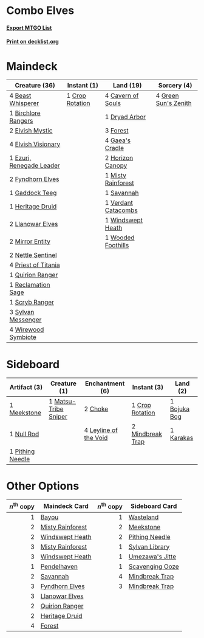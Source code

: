 # Combo Elves

#### [Export MTGO List](../collection/Combo%20Elves/Combo%20Elves.txt)
#### [Print on decklist.org](http://decklist.org/?deckmain=4%09Beast%20Whisperer%0A1%09Birchlore%20Rangers%0A4%09Cavern%20of%20Souls%0A1%09Crop%20Rotation%0A1%09Dryad%20Arbor%0A2%09Elvish%20Mystic%0A4%09Elvish%20Visionary%0A1%09Ezuri,%20Renegade%20Leader%0A3%09Forest%0A2%09Fyndhorn%20Elves%0A1%09Gaddock%20Teeg%0A4%09Gaea's%20Cradle%0A4%09Green%20Sun's%20Zenith%0A1%09Heritage%20Druid%0A2%09Horizon%20Canopy%0A2%09Llanowar%20Elves%0A2%09Mirror%20Entity%0A1%09Misty%20Rainforest%0A2%09Nettle%20Sentinel%0A4%09Priest%20of%20Titania%0A1%09Quirion%20Ranger%0A1%09Reclamation%20Sage%0A1%09Savannah%0A1%09Scryb%20Ranger%0A3%09Sylvan%20Messenger%0A1%09Verdant%20Catacombs%0A1%09Windswept%20Heath%0A4%09Wirewood%20Symbiote%0A1%09Wooded%20Foothills&deckside=1%09Bojuka%20Bog%0A2%09Choke%0A1%09Crop%20Rotation%0A1%09Karakas%0A4%09Leyline%20of%20the%20Void%0A1%09Matsu-Tribe%20Sniper%0A1%09Meekstone%0A2%09Mindbreak%20Trap%0A1%09Null%20Rod%0A1%09Pithing%20Needle)
# Maindeck

|                                           Creature (36)                                           |                                       Instant (1)                                        |                                          Land (19)                                           |                                          Sorcery (4)                                          |
|---------------------------------------------------------------------------------------------------|------------------------------------------------------------------------------------------|----------------------------------------------------------------------------------------------|-----------------------------------------------------------------------------------------------|
|4 [Beast Whisperer](http://gatherer.wizards.com/Pages/Card/Details.aspx?multiverseid=452873)       |1 [Crop Rotation](http://gatherer.wizards.com/Pages/Card/Details.aspx?multiverseid=417430)|4 [Cavern of Souls](http://gatherer.wizards.com/Pages/Card/Details.aspx?multiverseid=278058)  |4 [Green Sun's Zenith](http://gatherer.wizards.com/Pages/Card/Details.aspx?multiverseid=413711)|
|1 [Birchlore Rangers](http://gatherer.wizards.com/Pages/Card/Details.aspx?multiverseid=39836)      |                                                                                          |1 [Dryad Arbor](http://gatherer.wizards.com/Pages/Card/Details.aspx?multiverseid=136196)      |                                                                                               |
|2 [Elvish Mystic](http://gatherer.wizards.com/Pages/Card/Details.aspx?multiverseid=389499)         |                                                                                          |3 [Forest](http://gatherer.wizards.com/Pages/Card/Details.aspx?multiverseid=439860)           |                                                                                               |
|4 [Elvish Visionary](http://gatherer.wizards.com/Pages/Card/Details.aspx?multiverseid=175124)      |                                                                                          |4 [Gaea's Cradle](http://gatherer.wizards.com/Pages/Card/Details.aspx?multiverseid=10422)     |                                                                                               |
|1 [Ezuri, Renegade Leader](http://gatherer.wizards.com/Pages/Card/Details.aspx?multiverseid=389511)|                                                                                          |2 [Horizon Canopy](http://gatherer.wizards.com/Pages/Card/Details.aspx?multiverseid=409571)   |                                                                                               |
|2 [Fyndhorn Elves](http://gatherer.wizards.com/Pages/Card/Details.aspx?multiverseid=2568)          |                                                                                          |1 [Misty Rainforest](http://gatherer.wizards.com/Pages/Card/Details.aspx?multiverseid=405102) |                                                                                               |
|1 [Gaddock Teeg](http://gatherer.wizards.com/Pages/Card/Details.aspx?multiverseid=140188)          |                                                                                          |1 [Savannah](http://gatherer.wizards.com/Pages/Card/Details.aspx?multiverseid=881)            |                                                                                               |
|1 [Heritage Druid](http://gatherer.wizards.com/Pages/Card/Details.aspx?multiverseid=413713)        |                                                                                          |1 [Verdant Catacombs](http://gatherer.wizards.com/Pages/Card/Details.aspx?multiverseid=405113)|                                                                                               |
|2 [Llanowar Elves](http://gatherer.wizards.com/Pages/Card/Details.aspx?multiverseid=129626)        |                                                                                          |1 [Windswept Heath](http://gatherer.wizards.com/Pages/Card/Details.aspx?multiverseid=405115)  |                                                                                               |
|2 [Mirror Entity](http://gatherer.wizards.com/Pages/Card/Details.aspx?multiverseid=376409)         |                                                                                          |1 [Wooded Foothills](http://gatherer.wizards.com/Pages/Card/Details.aspx?multiverseid=405116) |                                                                                               |
|2 [Nettle Sentinel](http://gatherer.wizards.com/Pages/Card/Details.aspx?multiverseid=442171)       |                                                                                          |                                                                                              |                                                                                               |
|4 [Priest of Titania](http://gatherer.wizards.com/Pages/Card/Details.aspx?multiverseid=389642)     |                                                                                          |                                                                                              |                                                                                               |
|1 [Quirion Ranger](http://gatherer.wizards.com/Pages/Card/Details.aspx?multiverseid=3674)          |                                                                                          |                                                                                              |                                                                                               |
|1 [Reclamation Sage](http://gatherer.wizards.com/Pages/Card/Details.aspx?multiverseid=389651)      |                                                                                          |                                                                                              |                                                                                               |
|1 [Scryb Ranger](http://gatherer.wizards.com/Pages/Card/Details.aspx?multiverseid=118924)          |                                                                                          |                                                                                              |                                                                                               |
|3 [Sylvan Messenger](http://gatherer.wizards.com/Pages/Card/Details.aspx?multiverseid=27666)       |                                                                                          |                                                                                              |                                                                                               |
|4 [Wirewood Symbiote](http://gatherer.wizards.com/Pages/Card/Details.aspx?multiverseid=159322)     |                                                                                          |                                                                                              |                                                                                               |


# Sideboard

|                                       Artifact (3)                                        |                                         Creature (1)                                         |                                        Enchantment (6)                                         |                                        Instant (3)                                        |                                       Land (2)                                        |
|-------------------------------------------------------------------------------------------|----------------------------------------------------------------------------------------------|------------------------------------------------------------------------------------------------|-------------------------------------------------------------------------------------------|---------------------------------------------------------------------------------------|
|1 [Meekstone](http://gatherer.wizards.com/Pages/Card/Details.aspx?multiverseid=628)        |1 [Matsu-Tribe Sniper](http://gatherer.wizards.com/Pages/Card/Details.aspx?multiverseid=74619)|2 [Choke](http://gatherer.wizards.com/Pages/Card/Details.aspx?multiverseid=45431)               |1 [Crop Rotation](http://gatherer.wizards.com/Pages/Card/Details.aspx?multiverseid=417430) |1 [Bojuka Bog](http://gatherer.wizards.com/Pages/Card/Details.aspx?multiverseid=376269)|
|1 [Null Rod](http://gatherer.wizards.com/Pages/Card/Details.aspx?multiverseid=383034)      |                                                                                              |4 [Leyline of the Void](http://gatherer.wizards.com/Pages/Card/Details.aspx?multiverseid=107682)|2 [Mindbreak Trap](http://gatherer.wizards.com/Pages/Card/Details.aspx?multiverseid=197532)|1 [Karakas](http://gatherer.wizards.com/Pages/Card/Details.aspx?multiverseid=413782)   |
|1 [Pithing Needle](http://gatherer.wizards.com/Pages/Card/Details.aspx?multiverseid=129526)|                                                                                              |                                                                                                |                                                                                           |                                                                                       |


# Other Options

|*n*<sup>th</sup> copy|                                       Maindeck Card                                       |*n*<sup>th</sup> copy|                                      Sideboard Card                                      |
|--------------------:|-------------------------------------------------------------------------------------------|--------------------:|------------------------------------------------------------------------------------------|
|                    1|[Bayou](http://gatherer.wizards.com/Pages/Card/Details.aspx?multiverseid=879)              |                    1|[Wasteland](http://gatherer.wizards.com/Pages/Card/Details.aspx?multiverseid=413790)      |
|                    2|[Misty Rainforest](http://gatherer.wizards.com/Pages/Card/Details.aspx?multiverseid=405102)|                    2|[Meekstone](http://gatherer.wizards.com/Pages/Card/Details.aspx?multiverseid=628)         |
|                    2|[Windswept Heath](http://gatherer.wizards.com/Pages/Card/Details.aspx?multiverseid=405115) |                    2|[Pithing Needle](http://gatherer.wizards.com/Pages/Card/Details.aspx?multiverseid=129526) |
|                    3|[Misty Rainforest](http://gatherer.wizards.com/Pages/Card/Details.aspx?multiverseid=405102)|                    1|[Sylvan Library](http://gatherer.wizards.com/Pages/Card/Details.aspx?multiverseid=2240)   |
|                    3|[Windswept Heath](http://gatherer.wizards.com/Pages/Card/Details.aspx?multiverseid=405115) |                    1|[Umezawa's Jitte](http://gatherer.wizards.com/Pages/Card/Details.aspx?multiverseid=81979) |
|                    1|[Pendelhaven](http://gatherer.wizards.com/Pages/Card/Details.aspx?multiverseid=442233)     |                    1|[Scavenging Ooze](http://gatherer.wizards.com/Pages/Card/Details.aspx?multiverseid=420783)|
|                    2|[Savannah](http://gatherer.wizards.com/Pages/Card/Details.aspx?multiverseid=881)           |                    4|[Mindbreak Trap](http://gatherer.wizards.com/Pages/Card/Details.aspx?multiverseid=197532) |
|                    3|[Fyndhorn Elves](http://gatherer.wizards.com/Pages/Card/Details.aspx?multiverseid=2568)    |                    3|[Mindbreak Trap](http://gatherer.wizards.com/Pages/Card/Details.aspx?multiverseid=197532) |
|                    3|[Llanowar Elves](http://gatherer.wizards.com/Pages/Card/Details.aspx?multiverseid=129626)  |                     |                                                                                          |
|                    2|[Quirion Ranger](http://gatherer.wizards.com/Pages/Card/Details.aspx?multiverseid=3674)    |                     |                                                                                          |
|                    2|[Heritage Druid](http://gatherer.wizards.com/Pages/Card/Details.aspx?multiverseid=413713)  |                     |                                                                                          |
|                    4|[Forest](http://gatherer.wizards.com/Pages/Card/Details.aspx?multiverseid=439860)          |                     |                                                                                          |

